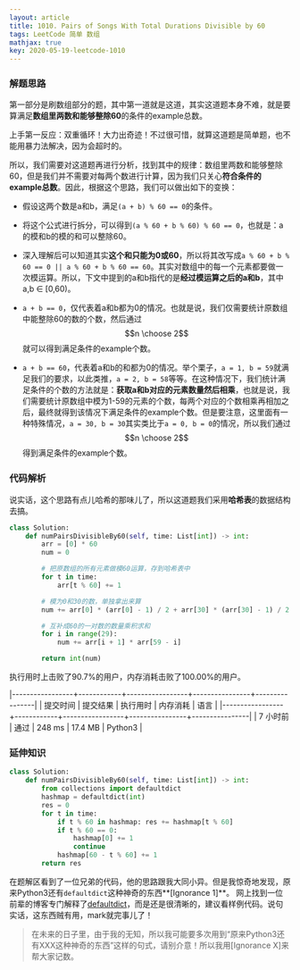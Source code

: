 ```yaml
---
layout: article
title: 1010. Pairs of Songs With Total Durations Divisible by 60
tags: LeetCode 简单 数组
mathjax: true
key: 2020-05-19-leetcode-1010
---
```


### 解题思路

第一部分是刷数组部分的题，其中第一道就是这道，其实这道题本身不难，就是要算满足**数组里两数和能够整除60**的条件的example总数。

上手第一反应：双重循环！大力出奇迹！不过很可惜，就算这道题是简单题，也不能用暴力法解决，因为会超时的。

所以，我们需要对这道题再进行分析，找到其中的规律：数组里两数和能够整除60，但是我们并不需要对每两个数进行计算，因为我们只关心**符合条件的example总数**。因此，根据这个思路，我们可以做出如下的变换：

* 假设这两个数是a和b，满足``(a + b) % 60 == 0``的条件。

* 将这个公式进行拆分，可以得到``(a % 60 + b % 60) % 60 == 0``，也就是：a的模和b的模的和可以整除60。

* 深入理解后可以知道其实**这个和只能为0或60**，所以将其改写成``a % 60 + b % 60 == 0 || a % 60 + b % 60 == 60``。其实对数组中的每一个元素都要做一次模运算。所以，下文中提到的a和b指代的是**经过模运算之后的a和b**，其中a,b ∈ [0,60)。

* ``a + b == 0``，仅代表着a和b都为0的情况。也就是说，我们仅需要统计原数组中能整除60的数的个数，然后通过$$n \choose 2$$就可以得到满足条件的example个数。

* ``a + b == 60``，代表着a和b的和都为0的情况。举个栗子，``a = 1, b = 59``就满足我们的要求，以此类推，``a = 2, b = 58``等等。在这种情况下，我们统计满足条件的个数的方法就是：**获取a和b对应的元素数量然后相乘**，也就是说，我们需要统计原数组中模为1-59的元素的个数，每两个对应的个数相乘再相加之后，最终就得到该情况下满足条件的example个数。但是要注意，这里面有一种特殊情况，``a = 30, b = 30``其实类比于``a = 0, b = 0``的情况，所以我们通过$$n \choose 2$$得到满足条件的example个数。

### 代码解析

说实话，这个思路有点儿哈希的那味儿了，所以这道题我们采用**哈希表**的数据结构去搞。

```python
class Solution:
    def numPairsDivisibleBy60(self, time: List[int]) -> int:
        arr = [0] * 60
        num = 0

        # 把原数组的所有元素做模60运算，存到哈希表中
        for t in time:
            arr[t % 60] += 1

        # 模为0和30的数，单独拿出来算
        num += arr[0] * (arr[0] - 1) / 2 + arr[30] * (arr[30] - 1) / 2

        # 互补成60的一对数的数量乘积求和
        for i in range(29):
            num += arr[i + 1] * arr[59 - i]

        return int(num)
```

执行用时上击败了90.7%的用户，内存消耗击败了100.00%的用户。

|-----------------+------------+-----------------+----------------+----------------|
| 提交时间 | 提交结果 | 执行用时 | 内存消耗 | 语言 |
|-----------------+------------+-----------------+----------------+----------------|
| 7 小时前 | 通过 | 248 ms | 17.4 MB | Python3 |

### 延伸知识

```python
class Solution:
    def numPairsDivisibleBy60(self, time: List[int]) -> int:
        from collections import defaultdict
        hashmap = defaultdict(int)
        res = 0
        for t in time:
            if t % 60 in hashmap: res += hashmap[t % 60]
            if t % 60 == 0:
                hashmap[0] += 1
                continue
            hashmap[60 - t % 60] += 1
        return res
```

在题解区看到了一位兄弟的代码，他的思路跟我大同小异。但是我惊奇地发现，原来Python3还有``defaultdict``这种神奇的东西**[Ignorance 1]**。
网上找到一位前辈的博客专门解释了[defaultdict](https://www.cnblogs.com/herbert/archive/2013/01/09/2852843.html)，而是还是很清晰的，建议看样例代码。说句实话，这东西贼有用，mark就完事儿了！
> 在未来的日子里，由于我的无知，所以我可能要多次用到“原来Python3还有XXX这种神奇的东西”这样的句式，请别介意！所以我用[Ignorance X]来帮大家记数。
